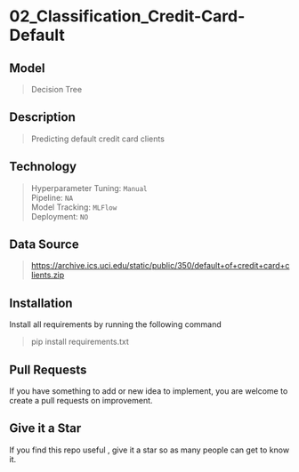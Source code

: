 # 02_Classification_Credit-Card-Default

## Model
> Decision Tree

## Description
> Predicting default credit card clients

## Technology
> Hyperparameter Tuning: `Manual` <br>
> Pipeline: `NA` <br>
> Model Tracking: `MLFlow` <br>
> Deployment: `NO`

## Data Source
> https://archive.ics.uci.edu/static/public/350/default+of+credit+card+clients.zip

## Installation
Install all requirements by running the following command

> pip install requirements.txt

## Pull Requests

If you have something to add or new idea to implement, you are welcome to create a pull requests on improvement.

## Give it a Star

If you find this repo useful , give it a star so as many people can get to know it.


